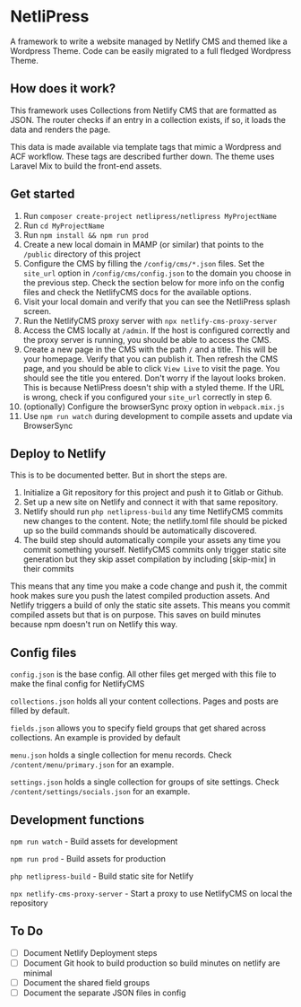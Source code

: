 # NetliPress

A framework to write a website managed by Netlify CMS and themed like a Wordpress Theme. Code can be easily migrated to
a full fledged Wordpress Theme.

## How does it work?

This framework uses Collections from Netlify CMS that are formatted as JSON. The router checks if an entry in a
collection exists, if so, it loads the data and renders the page.

This data is made available via template tags that mimic a Wordpress and ACF workflow. These tags are described further
down. The theme uses Laravel Mix to build the front-end assets.

## Get started

1. Run `composer create-project netlipress/netlipress MyProjectName`
2. Run `cd MyProjectName`
3. Run `npm install && npm run prod`
5. Create a new local domain in MAMP (or similar) that points to the `/public` directory of this project
6. Configure the CMS by filling the `/config/cms/*.json` files. Set the `site_url` option in `/config/cms/config.json`
   to the domain you choose in the previous step. Check the section below for more info on the config files and check
   the NetlifyCMS docs for the available options.
7. Visit your local domain and verify that you can see the NetliPress splash screen.
8. Run the NetlifyCMS proxy server with `npx netlify-cms-proxy-server`
9. Access the CMS locally at `/admin`. If the host is configured correctly and the proxy server is running, you should
   be able to access the CMS.
10. Create a new page in the CMS with the path `/` and a title. This will be your homepage. Verify that you can publish
    it. Then refresh the CMS page, and you should be able to click `View Live` to visit the page. You should see the title you entered. Don't worry if the
    layout looks broken. This is because NetliPress doesn't ship with a styled theme. If the URL is wrong, check if you
    configured your `site_url` correctly in step 6.
11. (optionally) Configure the browserSync proxy option in `webpack.mix.js`
12. Use `npm run watch` during development to compile assets and update via BrowserSync

## Deploy to Netlify

This is to be documented better. But in short the steps are.

1. Initialize a Git repository for this project and push it to Gitlab or Github.
2. Set up a new site on Netlify and connect it with that same repository.
3. Netlify should run `php netlipress-build` any time NetlifyCMS commits new changes to the content. Note; the
   netlify.toml file should be picked up so the build commands should be automatically discovered.
4. The build step should automatically compile your assets any time you commit something yourself. NetlifyCMS commits only trigger static site generation but they skip asset compilation by including [skip-mix] in their commits

This means that any time you make a code change and push it, the commit hook makes sure you push the latest compiled
production assets. And Netlify triggers a build of only the static site assets. This means you commit compiled assets
but that is on purpose. This saves on build minutes because npm doesn't run on Netlify this way.

## Config files

`config.json` is the base config. All other files get merged with this file to make the final config for NetlifyCMS

`collections.json` holds all your content collections. Pages and posts are filled by default.

`fields.json` allows you to specify field groups that get shared across collections. An example is provided by default

`menu.json` holds a single collection for menu records. Check `/content/menu/primary.json` for an example.

`settings.json` holds a single collection for groups of site settings. Check `/content/settings/socials.json` for an
example.

## Development functions

`npm run watch` - Build assets for development

`npm run prod` - Build assets for production

`php netlipress-build` - Build static site for Netlify

`npx netlify-cms-proxy-server` - Start a proxy to use NetlifyCMS on local the repository

## To Do

- [ ] Document Netlify Deployment steps
- [ ] Document Git hook to build production so build minutes on netlify are minimal
- [ ] Document the shared field groups
- [ ] Document the separate JSON files in config
